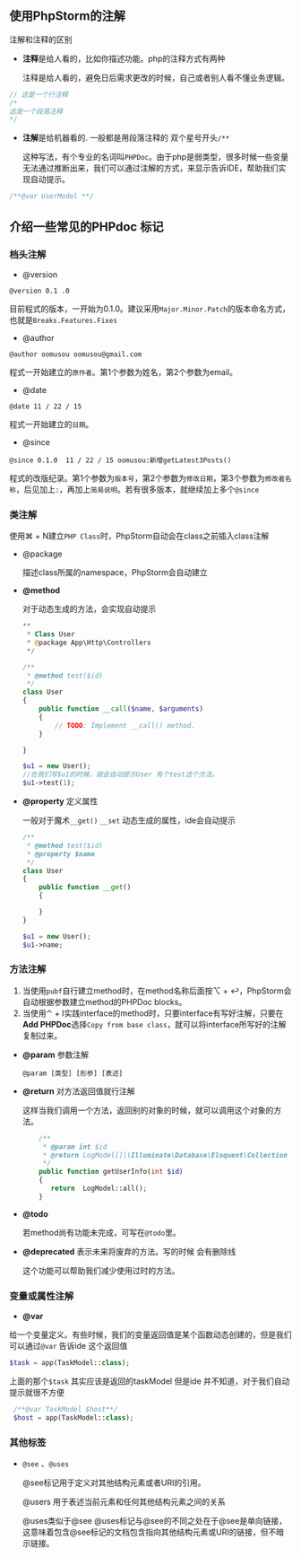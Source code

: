 ## 使用PhpStorm的注解

注解和注释的区别

- **注释**是给人看的，比如你描述功能。php的注释方式有两种

  注释是给人看的，避免日后需求更改的时候，自己或者别人看不懂业务逻辑。

```php
// 这是一个行注释
/*
这是一个段落注释
*/
```

- **注解**是给机器看的. 一般都是用段落注释的 双个星号开头`/**`

  这种写法，有个专业的名词叫`PHPDoc`。由于php是弱类型，很多时候一些变量无法通过推断出来，我们可以通过注解的方式，来显示告诉IDE，帮助我们实现自动提示。

```php
/**@var UserModel **/  
```

## 介绍一些常见的PHPdoc 标记

### **档头注解**

- @version

```
@version 0.1 .0
```

目前程式的版本，一开始为0.1.0。建议采用`Major.Minor.Patch`的版本命名方式，也就是`Breaks.Features.Fixes`

- @author

```
@author oomusou oomusou@gmail.com
```

程式一开始建立的`原作者`。第1个参数为姓名，第2个参数为email。

- @date

```
@date 11 / 22 / 15
```

程式一开始建立的`日期`。

- @since

```
@since 0.1.0  11 / 22 / 15 oomusou:新增getLatest3Posts()
```

程式的改版纪录。第1个参数为`版本号`，第2个参数为`修改日期`，第3个参数为`修改者名称`，后见加上`:`，再加上`简易说明`。若有很多版本，就继续加上多个`@since`

### 类注解

使用⌘ + N建立`PHP Class`时，PhpStorm自动会在class之前插入class注解

- @package

  描述class所属的namespace，PhpStorm会自动建立

- **@method**

  对于动态生成的方法，会实现自动提示

  ```php
  **
   * Class User
   * @package App\Http\Controllers
   */
  
  /**
   * @method test($id)
   */
  class User
  {
      public function __call($name, $arguments)
      {
          // TODO: Implement __call() method.
      }
  
  }
  
  $u1 = new User();
  //在我们写$u1的时候，就会自动提示User 有个test这个方法。
  $u1->test(1);
  ```

- **@property** 定义属性

  一般对于魔术`__get()` `__set` 动态生成的属性，ide会自动提示

  ```php
  /**
   * @method test($id)
   * @property $name
   */
  class User
  {
      public function __get()
      {
  
      }
  }
  
  $u1 = new User();
  $u1->name;
  ```

### 方法注解

1. 当使用`pubf`自行建立method时，在method名称后面按⌥ + ↩，PhpStorm会自动根据参数建立method的PHPDoc blocks。
2. 当使用⌃ + I实践interface的method时，只要interface有写好注解，只要在**Add PHPDoc**选择`Copy from base class`，就可以将interface所写好的注解复制过来。

- **@param** 参数注解

  `@param [类型] [形参] [表述]`

- **@return** 对方法返回值就行注解

  这样当我们调用一个方法，返回别的对象的时候，就可以调用这个对象的方法。

  ```php
      /**
       * @param int $id
       * @return LogModel[]|\Illuminate\Database\Eloquent\Collection
       */
      public function getUserInfo(int $id)
      {
         return  LogModel::all();
      }
  ```

- **@todo**

  若method尚有功能未完成，可写在`@todo`里。

- **@deprecated** 表示未来将废弃的方法。写的时候 会有删除线

  这个功能可以帮助我们减少使用过时的方法。



### 变量或属性注解

- **@var**

给一个变量定义。有些时候，我们的变量返回值是某个函数动态创建的，但是我们可以通过`@var` 告诉ide 这个返回值

```php
$task = app(TaskModel::class);
```

上面的那个`$task` 其实应该是返回的taskModel 但是ide 并不知道，对于我们自动提示就很不方便

```php
 /**@var TaskModel $host**/
 $host = app(TaskModel::class);
```



### 其他标签

- `@see` 、`@uses` 

  @see标记用于定义对其他结构元素或者URI的引用。

  @users 用于表述当前元素和任何其他结构元素之间的关系

  @uses类似于@see @uses标记与@see的不同之处在于@see是单向链接，这意味着包含@see标记的文档包含指向其他结构元素或URI的链接，但不暗示链接。
